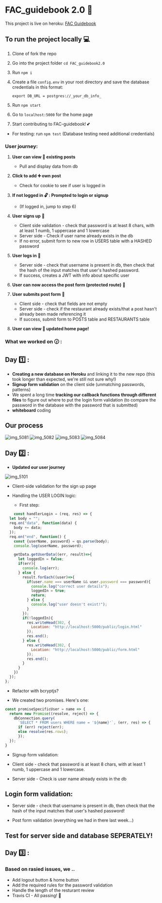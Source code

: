 # FAC_guidebook 2.0 :fork_and_knife:

This project is live on heroku: [FAC Guidebook](https://fac-guidebook-20.herokuapp.com/)

## To run the project locally :computer: 

1. Clone of fork the repo 
2. Go into the project folder `cd FAC_guidebook2.0`
3. Run `npm i`
4. Create a file `config.env` in your root directory and save the database credentials in this format: 

    ```
    export DB_URL = postgres://_your_db_info_
    ```

5. Run `npm start`
6. Go to `localhost:5000` for the home page
7. Start contributing to FAC-guidebook! :two_hearts:

  - For testing: run `npm test` (Database testing need additional credentials)

### User journey:

1. **User can view :eyes: existing posts**
    - Pull and display data from db

2. **Click to add :heavy_plus_sign: own post**
    - Check for cookie to see if user is logged in

3. **If not logged in :unlock: : Prompted to login or signup**
    - (If logged in, jump to step 6)

4. **User signs up** :lock_with_ink_pen:
    - Client side validation - check that password is at least 8 chars, with at least 1 numb, 1 uppercase and 1 lowercase
    - Server side - Check if user name already exists in the db
    - If no error, submit form to new row in USERS table with a HASHED password

5. **User logs in** :key:
    - Server side - check that username is present in db, then check that the hash of the input matches that user's hashed password.
    - If success, creates a JWT with info about specific user

6. **User can now access the post form (protected route)** :page_with_curl:

7. **User submits post form** :page_with_curl:
    - Client side - check that fields are not empty
    - Server side - check if the restaurant already exists/that a post hasn't already been made referencing it
    - If success, submit form to POSTS table and RESTAURANTS table

8. **User can view :eyes: updated home page!**



### What we worked on :clock130: : 

## Day :one: : 

- **Creating a new database on Heroku** and linking it to the new repo (this took longer than expected, we're still not sure why!)
- **Signup form validation** on the client side (unmatching passwords, patterns)
- We spent a long time **tracking our callback functions through different files** to figure out where to put the login form validation (to compare the password in the database with the password that is submitted)
- **whiteboard** coding

## Our process
![img_5081](https://user-images.githubusercontent.com/36998110/49939612-3d049600-fed5-11e8-8b82-a03d61225030.JPG)
![img_5082](https://user-images.githubusercontent.com/36998110/49939613-3d9d2c80-fed5-11e8-8032-57f2ed729284.JPG)
![img_5083](https://user-images.githubusercontent.com/36998110/49939614-3d9d2c80-fed5-11e8-9ea3-fb57c15ea165.JPG)
![img_5084](https://user-images.githubusercontent.com/36998110/49939615-3d9d2c80-fed5-11e8-9cf4-f06fd4e4d0a7.JPG)

## Day :two: : 

- **Updated our user journey**

![img_5101](https://user-images.githubusercontent.com/36998110/49939616-3d9d2c80-fed5-11e8-9223-f5a9ecff7e3a.JPG)

- Client-side validation for the sign up page

- Handling the USER LOGIN logic:

    - First step:

```js
    const handlerLogin = (req, res) => {
  let body = "";
  req.on("data", function(data) {
    body += data;
  });
  req.on("end", function() {
    const {userName, password} = qs.parse(body);
    console.log(userName, password);

    getData.getUserData((err, result)=>{
      let loggedIn = false;
      if(err){
        console.log(err);
      } else {
        result.forEach((user)=>{
          if(user.name === userName && user.password === password){
            console.log("correct user details");
            loggedIn = true;
            return;
          } else {
            console.log("user doesn't exist!");
          }
        });
        if(!loggedIn){
          res.writeHead(302, {
            Location: "http://localhost:5000/public/login.html"
          });
          res.end();
        } else {
          res.writeHead(302, {
            Location: "http://localhost:5000/public/form.html"
          });
          res.end();
        }
      }
    })
  });
};

```

  - Refactor with bcryptjs?

  - We created two promises. Here's one: 
  
  ```js
  const promiseSpecificUser = name => {
    return new Promise((resolve, reject) => {
      dbConnection.query(
        `SELECT * FROM users WHERE name = '${name}'`, (err, res) => {
        if (err) reject(err);
        else resolve(res.rows);
        });
    });
  }
  ```

  - Signup form validation: 

- Client side - check that password is at least 8 chars, with at least 1 numb, 1 uppercase and 1 lowercase.
- Server side - Check is user name already exists in the db

## Login form validation:

  - Server side - check that username is present in db, then check that the hash of the input matches that user's hashed password!

  - Post form validation (everything we had in there last week...)
  
## Test for server side and database SEPERATELY! 


## Day :three: : 
### Based on rasied issues, we ..
 - Add logout button & home button
 - Add the required rules for the password validation
 - Handle the length of the resturant review
 - Travis CI - All passing! :green_heart:

